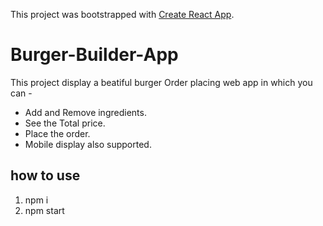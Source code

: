 This project was bootstrapped with [Create React App](https://github.com/facebookincubator/create-react-app).

# Burger-Builder-App

This project display a beatiful burger Order placing web app in which you can -

* Add and Remove ingredients.
* See the Total price.
* Place the order.
* Mobile display also supported.

## how to use
1. npm i
2. npm start